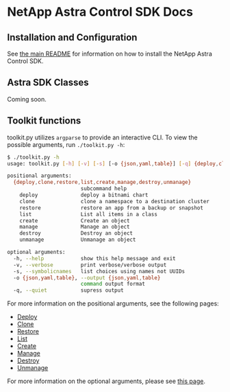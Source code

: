 # NetApp Astra Control SDK Docs

## Installation and Configuration

See [the main README](../README.md) for information on how to install the NetApp Astra Control SDK.

## Astra SDK Classes

Coming soon.

## Toolkit functions

toolkit.py utilizes `argparse` to provide an interactive CLI.  To view the possible arguments, run `./toolkit.py -h`:

```bash
$ ./toolkit.py -h
usage: toolkit.py [-h] [-v] [-s] [-o {json,yaml,table}] [-q] {deploy,clone,restore,list,create,manage,destroy,unmanage} ...

positional arguments:
  {deploy,clone,restore,list,create,manage,destroy,unmanage}
                        subcommand help
    deploy              deploy a bitnami chart
    clone               clone a namespace to a destination cluster
    restore             restore an app from a backup or snapshot
    list                List all items in a class
    create              Create an object
    manage              Manage an object
    destroy             Destroy an object
    unmanage            Unmanage an object

optional arguments:
  -h, --help            show this help message and exit
  -v, --verbose         print verbose/verbose output
  -s, --symbolicnames   list choices using names not UUIDs
  -o {json,yaml,table}, --output {json,yaml,table}
                        command output format
  -q, --quiet           supress output
```

For more information on the positional arguments, see the following pages:

* [Deploy](toolkit/deploy/README.md)
* [Clone](toolkit/clone/README.md)
* [Restore](toolkit/restore/README.md)
* [List](toolkit/list/README.md)
* [Create](toolkit/create/README.md)
* [Manage](toolkit/manage/README.md)
* [Destroy](toolkit/destroy/README.md)
* [Unmanage](toolkit/unmanage/README.md)

For more information on the optional arguments, please see [this page](toolkit/optionalargs/README.md).
